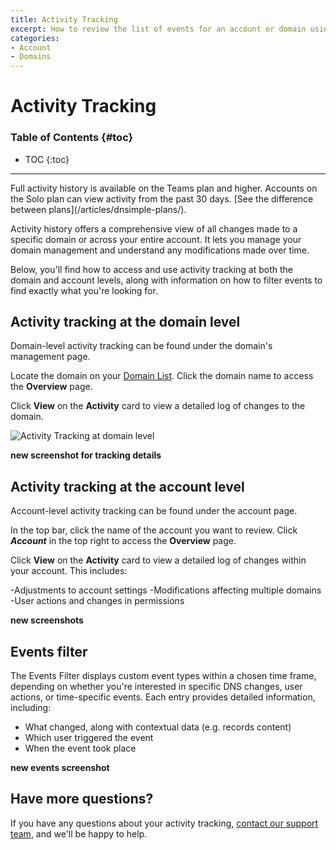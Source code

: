 ```yaml
---
title: Activity Tracking
excerpt: How to review the list of events for an account or domain using our audit log feature.
categories:
- Account
- Domains
---
```


# Activity Tracking

### Table of Contents {#toc}

* TOC
{:toc}

---

<info>
Full activity history is available on the Teams plan and higher. Accounts on the Solo plan can view activity from the past 30 days. [See the difference between plans](/articles/dnsimple-plans/).
</info>

Activity history offers a comprehensive view of all changes made to a specific domain or across your entire account. It lets you manage your domain management and understand any modifications made over time. 

Below, you'll find how to access and use activity tracking at both the domain and account levels, along with information on how to filter events to find exactly what you're looking for.

## Activity tracking at the domain level

Domain-level activity tracking can be found under the domain's management page. 

Locate the domain on your [Domain List](/articles/domain-list/). Click the domain name to access the **Overview** page. 

Click **View** on the **Activity** card to view a detailed log of changes to the domain. 

![Activity Tracking at domain level](/files/activity-tracking-1.png)

**new screenshot for tracking details** 

## Activity tracking at the account level

Account-level activity tracking can be found under the account page. 

In the top bar, click the name of the account you want to review. Click **_Account_** in the top right to access the **Overview** page. 

Click **View** on the **Activity** card to view a detailed log of changes within your account. This includes:

-Adjustments to account settings
-Modifications affecting multiple domains
-User actions and changes in permissions

**new screenshots**

## Events filter

The Events Filter displays custom event types within a chosen time frame, depending on whether you're interested in specific DNS changes, user actions, or time-specific events. Each entry provides detailed information, including:

- What changed, along with contextual data (e.g. records content)
- Which user triggered the event
- When the event took place

**new events screenshot** 

## Have more questions? 

If you have any questions about your activity tracking, [contact our support team](https://dnsimple.com/feedback), and we'll be happy to help. 

